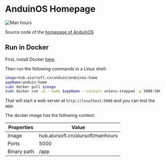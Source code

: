 # AnduinOS Homepage

![Man hours](https://manhours.aiursoft.cn/r/gitlab.aiursoft.cn/anduin/anduinos-home.svg)

Source code of the [homepage of AnduinOS](https://anduinos.com)

## Run in Docker

First, install Docker [here](https://docs.docker.com/get-docker/).

Then run the following commands in a Linux shell:

```bash
image=hub.aiursoft.cn/anduin/anduinos-home
appName=anduin-home
sudo docker pull $image
sudo docker run -d --name $appName --restart unless-stopped -p 5000:5000 $image
```

That will start a web server at `http://localhost:5000` and you can test the app.

The docker image has the following context:

| Properties  | Value                            |
|-------------|----------------------------------|
| Image       | hub.aiursoft.cn/aiursoft/manhours|
| Ports       | 5000                             |
| Binary path | /app                             |

